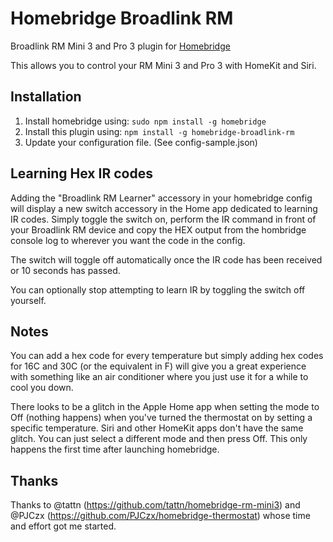 # Homebridge Broadlink RM

Broadlink RM Mini 3 and Pro 3 plugin for [Homebridge](https://github.com/nfarina/homebridge)

This allows you to control your RM Mini 3 and Pro 3 with HomeKit and Siri.

## Installation

1. Install homebridge using: `sudo npm install -g homebridge`
2. Install this plugin using: `npm install -g homebridge-broadlink-rm`
3. Update your configuration file. (See config-sample.json)

## Learning Hex IR codes

Adding the "Broadlink RM Learner" accessory in your homebridge config will display a new switch accessory in the Home app dedicated to learning IR codes. Simply toggle the switch on, perform the IR command in front of your Broadlink RM device and copy the HEX output from the hombridge console log to wherever you want the code in the config.

The switch will toggle off automatically once the IR code has been received or 10 seconds has passed.

You can optionally stop attempting to learn IR by toggling the switch off yourself.

## Notes
You can add a hex code for every temperature but simply adding hex codes for 16C and 30C (or the equivalent in F) will give you a great experience with something like an air conditioner where you just use it for a while to cool you down.

There looks to be a glitch in the Apple Home app when setting the mode to Off (nothing happens) when you've turned the thermostat on by setting a specific temperature. Siri and other HomeKit apps don't have the same glitch. You can just select a different mode and then press Off. This only happens the first time after launching homebridge.

## Thanks
Thanks to @tattn (https://github.com/tattn/homebridge-rm-mini3) and @PJCzx (https://github.com/PJCzx/homebridge-thermostat) whose time and effort got me started.
